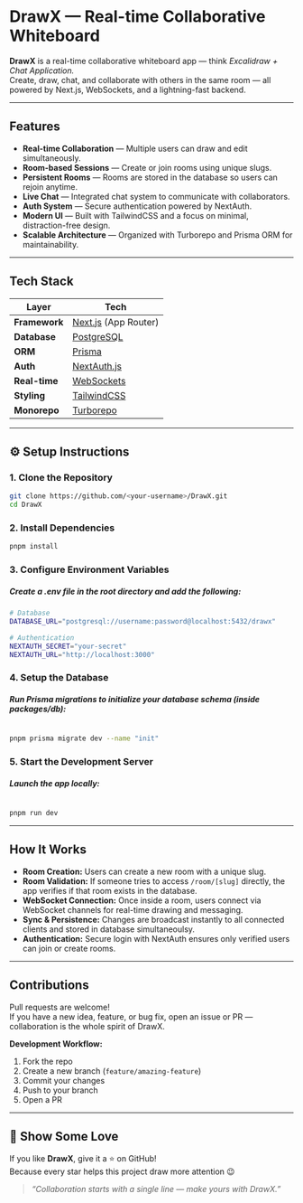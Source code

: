 #  DrawX — Real-time Collaborative Whiteboard

**DrawX** is a real-time collaborative whiteboard app — think *Excalidraw + Chat Application.*  
Create, draw, chat, and collaborate with others in the same room — all powered by Next.js, WebSockets, and a lightning-fast backend.

---

##  Features

-  **Real-time Collaboration** — Multiple users can draw and edit simultaneously.  
-  **Room-based Sessions** — Create or join rooms using unique slugs.  
-  **Persistent Rooms** — Rooms are stored in the database so users can rejoin anytime.   
-  **Live Chat** — Integrated chat system to communicate with collaborators.  
-  **Auth System** — Secure authentication powered by NextAuth.  
-  **Modern UI** — Built with TailwindCSS and a focus on minimal, distraction-free design.  
-  **Scalable Architecture** — Organized with Turborepo and Prisma ORM for maintainability.

---

##  Tech Stack

| Layer | Tech |
|-------|------|
| **Framework** | [Next.js](https://nextjs.org/) (App Router) |
| **Database** | [PostgreSQL](https://www.postgresql.org/) |
| **ORM** | [Prisma](https://www.prisma.io/) |
| **Auth** | [NextAuth.js](https://next-auth.js.org/) |
| **Real-time** | [WebSockets](https://developer.mozilla.org/en-US/docs/Web/API/WebSockets_API) |
| **Styling** | [TailwindCSS](https://tailwindcss.com/) |
| **Monorepo** | [Turborepo](https://turbo.build/repo) |

---

## ⚙️ Setup Instructions

### 1. Clone the Repository

```bash
git clone https://github.com/<your-username>/DrawX.git
cd DrawX
```

### 2. Install Dependencies

```bash
pnpm install
```

### 3. Configure Environment Variables

#####  Create a .env file in the root directory and add the following:
```bash
# Database
DATABASE_URL="postgresql://username:password@localhost:5432/drawx"

# Authentication
NEXTAUTH_SECRET="your-secret"
NEXTAUTH_URL="http://localhost:3000"

```
### 4. Setup the Database
##### Run Prisma migrations to initialize your database schema (inside packages/db):

```bash

pnpm prisma migrate dev --name "init"

```

### 5. Start the Development Server

##### Launch the app locally:
```bash

pnpm run dev

```

---

##  How It Works

- **Room Creation:** Users can create a new room with a unique slug.  
- **Room Validation:** If someone tries to access `/room/[slug]` directly, the app verifies if that room exists in the database.  
- **WebSocket Connection:** Once inside a room, users connect via WebSocket channels for real-time drawing and messaging.  
- **Sync & Persistence:** Changes are broadcast instantly to all connected clients and stored in database simultaneoulsy.  
- **Authentication:** Secure login with NextAuth ensures only verified users can join or create rooms.  

---

## Contributions

Pull requests are welcome!  
If you have a new idea, feature, or bug fix, open an issue or PR — collaboration is the whole spirit of DrawX.

**Development Workflow:**
1. Fork the repo  
2. Create a new branch (`feature/amazing-feature`)  
3. Commit your changes  
4. Push to your branch  
5. Open a PR 

---

## 🌟 Show Some Love

If you like **DrawX**, give it a ⭐ on GitHub!  
Because every star helps this project draw more attention 😉  

> _“Collaboration starts with a single line — make yours with DrawX.”_

